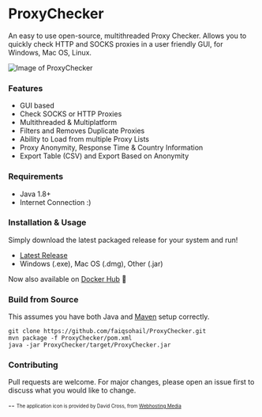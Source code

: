 # ProxyChecker
An easy to use open-source, multithreaded Proxy Checker.
Allows you to quickly check HTTP and SOCKS proxies in a user friendly GUI, for Windows, Mac OS, Linux.


![Image of ProxyChecker](showcase/preview_main.gif)




### Features
* GUI based
* Check SOCKS or HTTP Proxies
* Multithreaded & Multiplatform
* Filters and Removes Duplicate Proxies
* Ability to Load from multiple Proxy Lists
* Proxy Anonymity, Response Time & Country Information
* Export Table (CSV) and Export Based on Anonymity

### Requirements
* Java 1.8+
* Internet Connection :)


### Installation & Usage
Simply download the latest packaged release for your system and run!
* [Latest Release](https://github.com/faiqsohail/ProxyChecker/releases/latest)
* Windows (.exe), Mac OS (.dmg), Other (.jar)

Now also available on [Docker Hub](https://hub.docker.com/r/faiqsohail/proxychecker) 🐳


### Build from Source
This assumes you have both Java and [Maven](https://maven.apache.org/download.cgi) setup correctly.
```
git clone https://github.com/faiqsohail/ProxyChecker.git
mvn package -f ProxyChecker/pom.xml
java -jar ProxyChecker/target/ProxyChecker.jar
```

### Contributing
Pull requests are welcome. For major changes, please open an issue first to discuss what you would like to change.



--
<sub><sup>
The application icon is provided by David Cross, from [Webhosting Media](http://webhostingmedia.net/)
</sup></sub>
